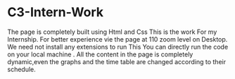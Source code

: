 # C3-Intern-Work
The page is completely built using Html and Css
This is the work For my Internship.
For better experience vie the page at 110 zoom level on Desktop.
We need not install any extensions to run This
You can directly run the code on your local machine .
All the content in the page is completely dynamic,even the graphs and the time table are changed according to their schedule.
